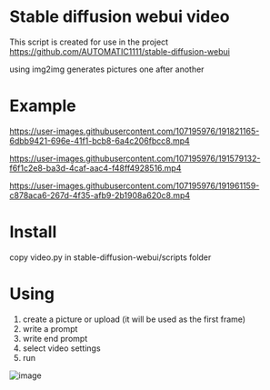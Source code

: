 # Stable diffusion webui video

This script is created for use in the project https://github.com/AUTOMATIC1111/stable-diffusion-webui

using img2img generates pictures one after another

# Example


https://user-images.githubusercontent.com/107195976/191821165-6dbb9421-696e-41f1-bcb8-6a4c206fbcc8.mp4

https://user-images.githubusercontent.com/107195976/191579132-f6f1c2e8-ba3d-4caf-aac4-f48ff4928516.mp4


https://user-images.githubusercontent.com/107195976/191961159-c878aca6-267d-4f35-afb9-2b1908a620c8.mp4



# Install
copy video.py in stable-diffusion-webui/scripts folder

# Using
1. create a picture or upload (it will be used as the first frame)
2. write a prompt
3. write end prompt
4. select video settings
5. run

![image](https://user-images.githubusercontent.com/107195976/191533315-b09e0e08-ec0c-4a86-a1fc-c451438a4e98.png)




